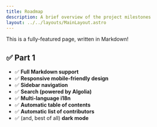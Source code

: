 ```yaml
---
title: Roadmap
description: A brief overview of the project milestones
layout: ../../layouts/MainLayout.astro
---
```


This is a fully-featured page, written in Markdown!

##  ✅  Part 1
- ✅ **Full Markdown support**
- ✅ **Responsive mobile-friendly design**
- ✅ **Sidebar navigation**
- ✅ **Search (powered by Algolia)**
- ✅ **Multi-language i18n**
- ✅ **Automatic table of contents**
- ✅ **Automatic list of contributors**
- ✅ (and, best of all) **dark mode**